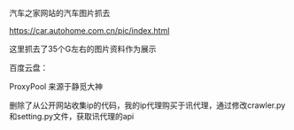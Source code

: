 汽车之家网站的汽车图片抓去

https://car.autohome.com.cn/pic/index.html

这里抓去了35个G左右的图片资料作为展示

百度云盘：

ProxyPool 来源于静觅大神

删除了从公开网站收集ip的代码，我的ip代理购买于讯代理，通过修改crawler.py和setting.py文件，获取讯代理的api

